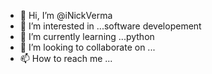 - 👋 Hi, I’m @iNickVerma
- 👀 I’m interested in ...software developement     
- 🌱 I’m currently learning ...python
- 💞️ I’m looking to collaborate on ...
- 📫 How to reach me ...

<!---
iNickVerma/iNickVerma is a ✨ special ✨ repository because its `README.md` (this file) appears on your GitHub profile.
You can click the Preview link to take a look at your changes.
--->
